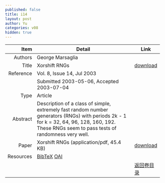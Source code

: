 ```yaml
---
published: false
title: i14
layout: post
author: Yu
categories: v08
hidden: true
---
```


| Item | Detail | Link |
|---:|---|---|
| Authors | George Marsaglia| |
| Title |Xorshift RNGs | [download](http://www.jstatsoft.org/v08/i14/paper) |
| Reference |Vol. 8, Issue 14, Jul 2003 | |
| | Submitted 2003-05-06, Accepted 2003-07-04| | 
| Type | Article| |
| Abstract | Description of a class of simple, extremely fast random number generators (RNGs) with periods 2k - 1 for k = 32, 64, 96, 128, 160, 192. These RNGs seem to pass tests of randomness very well.| |
| Paper | Xorshift RNGs  (application/pdf, 45.4 KB)| [download](http://www.jstatsoft.org/v08/i14/paper) |
| Resources | [BibTeX](http://www.jstatsoft.org/v08/i14/bibtex) [OAI](http://www.jstatsoft.org/oai?verb=GetRecord&identifier=oai.jstatsoft/v08/i14&prefix=oai_dc)| |
| |  | [返回卷目录]({{site.baseurl}}/volume/v08.html) |